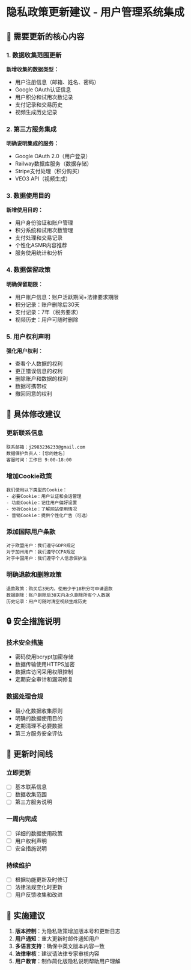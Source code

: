 # 隐私政策更新建议 - 用户管理系统集成

## 🔄 需要更新的核心内容

### 1. 数据收集范围更新
**新增收集的数据类型：**
- 用户注册信息（邮箱、姓名、密码）
- Google OAuth认证信息
- 用户积分和试用次数记录
- 支付记录和交易历史
- 视频生成历史记录

### 2. 第三方服务集成
**明确说明集成的服务：**
- Google OAuth 2.0（用户登录）
- Railway数据库服务（数据存储）
- Stripe支付处理（积分购买）
- VEO3 API（视频生成）

### 3. 数据使用目的
**新增使用目的：**
- 用户身份验证和账户管理
- 积分系统和试用次数管理
- 支付处理和交易记录
- 个性化ASMR内容推荐
- 服务使用统计和分析

### 4. 数据保留政策
**明确保留期限：**
- 用户账户信息：账户活跃期间+法律要求期限
- 积分记录：账户删除后30天
- 支付记录：7年（税务要求）
- 视频历史：用户可随时删除

### 5. 用户权利声明
**强化用户权利：**
- 查看个人数据的权利
- 更正错误信息的权利  
- 删除账户和数据的权利
- 数据可携带权
- 撤回同意的权利

## 📝 具体修改建议

### 更新联系信息
```
联系邮箱：j2983236233@gmail.com
数据保护负责人：[您的姓名]
客服时间：工作日 9:00-18:00
```

### 增加Cookie政策
```
我们使用以下类型的Cookie：
- 必要Cookie：用户认证和会话管理
- 功能Cookie：记住用户偏好设置
- 分析Cookie：了解网站使用情况
- 营销Cookie：提供个性化广告（可选）
```

### 添加国际用户条款
```
对于欧盟用户：我们遵守GDPR规定
对于加州用户：我们遵守CCPA规定
对于中国用户：我们遵守个人信息保护法
```

### 明确退款和删除政策
```
退款政策：购买后3天内，使用少于10积分可申请退款
数据删除：账户删除后30天内永久删除所有个人数据
历史记录：用户可随时清空视频生成历史
```

## 🔒 安全措施说明

### 技术安全措施
- 密码使用bcrypt加密存储
- 数据传输使用HTTPS加密
- 数据库访问采用权限控制
- 定期安全审计和漏洞修复

### 数据处理合规
- 最小化数据收集原则
- 明确的数据使用目的
- 定期清理不必要数据
- 第三方服务安全评估

## 📅 更新时间线

### 立即更新
- [ ] 基本联系信息
- [ ] 数据收集范围
- [ ] 第三方服务说明

### 一周内完成
- [ ] 详细的数据使用政策
- [ ] 用户权利声明
- [ ] 安全措施说明

### 持续维护
- [ ] 根据功能更新及时修订
- [ ] 法律法规变化时更新
- [ ] 用户反馈收集和改进

## 🚀 实施建议

1. **版本控制**：为隐私政策增加版本号和更新日志
2. **用户通知**：重大更新时邮件通知用户
3. **多语言支持**：确保中英文版本内容一致
4. **法律审核**：建议请法律专家审核内容
5. **用户教育**：制作简化版隐私说明帮助用户理解 